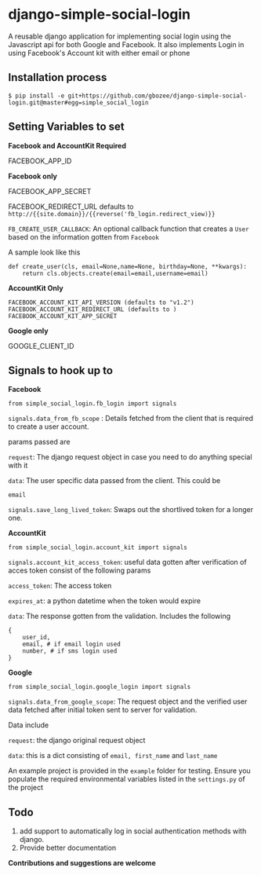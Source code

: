 # django-simple-social-login
A reusable django application for implementing social login using the Javascript api for both Google and Facebook. It also implements Login in using Facebook's Account kit with either email or phone


## Installation process

```
$ pip install -e git+https://github.com/gbozee/django-simple-social-login.git@master#egg=simple_social_login
```


## Setting Variables to set

**Facebook and AccountKit Required**

FACEBOOK_APP_ID

**Facebook only**

FACEBOOK_APP_SECRET

FACEBOOK_REDIRECT_URL defaults to `http://{{site.domain}}/{{reverse('fb_login.redirect_view)}}`

`FB_CREATE_USER_CALLBACK`: An optional callback function that creates a `User` based on the information gotten from `Facebook`

A sample look like this
```
def create_user(cls, email=None,name=None, birthday=None, **kwargs):
    return cls.objects.create(email=email,username=email)
```
**AccountKit Only**
```
FACEBOOK_ACCOUNT_KIT_API_VERSION (defaults to "v1.2")
FACEBOOK_ACCOUNT_KIT_REDIRECT_URL (defaults to )
FACEBOOK_ACCOUNT_KIT_APP_SECRET
```
**Google only**

GOOGLE_CLIENT_ID

## Signals to hook up to

**Facebook**
```
from simple_social_login.fb_login import signals

```
`signals.data_from_fb_scope` : Details fetched from the client that is required to create a user account. 

params passed are 

`request`: The django request object in case you need to do anything special with it

`data`: The user specific data passed from the client. This could be 
```
email
```

`signals.save_long_lived_token`: Swaps out the shortlived token for a longer one. 

**AccountKit**
```
from simple_social_login.account_kit import signals
```
`signals.account_kit_access_token`: useful data gotten after verification of acces token consist of the following params

`access_token`: The access token 

`expires_at`: a python datetime when the token would expire

`data`: The response gotten from the validation. Includes the following

```
{
    user_id,
    email, # if email login used
    number, # if sms login used
}
```

**Google**
```
from simple_social_login.google_login import signals
```
`signals.data_from_google_scope`: The request object and the verified user data fetched after initial token sent to server for validation.

Data include

`request`: the django original request object

`data`: this is a dict consisting of `email, first_name` and `last_name`

An example project is provided in the `example` folder for testing. Ensure you populate the required environmental variables listed in the `settings.py` of the project

## Todo
1. add support to automatically log in social authentication methods with django.
2. Provide better documentation


**Contributions and suggestions are welcome**

